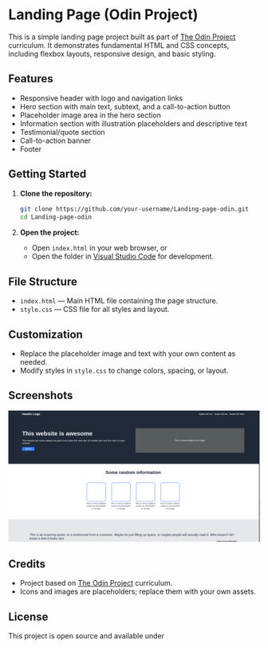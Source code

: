 # Landing Page (Odin Project)

This is a simple landing page project built as part of [The Odin Project](https://www.theodinproject.com/) curriculum. It demonstrates fundamental HTML and CSS concepts, including flexbox layouts, responsive design, and basic styling.

## Features

- Responsive header with logo and navigation links
- Hero section with main text, subtext, and a call-to-action button
- Placeholder image area in the hero section
- Information section with illustration placeholders and descriptive text
- Testimonial/quote section
- Call-to-action banner
- Footer

## Getting Started

1. **Clone the repository:**
   ```sh
   git clone https://github.com/your-username/Landing-page-odin.git
   cd Landing-page-odin
   ```

2. **Open the project:**
   - Open `index.html` in your web browser, or
   - Open the folder in [Visual Studio Code](https://code.visualstudio.com/) for development.

## File Structure

- `index.html` — Main HTML file containing the page structure.
- `style.css` — CSS file for all styles and layout.

## Customization

- Replace the placeholder image and text with your own content as needed.
- Modify styles in `style.css` to change colors, spacing, or layout.

## Screenshots

![Landing Page Screenshot](screenshot.png)

## Credits

- Project based on [The Odin Project](https://www.theodinproject.com/) curriculum.
- Icons and images are placeholders; replace them with your own assets.

## License

This project is open source and available under